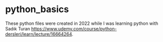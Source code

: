 # python_basics
These python files were created in 2022 while I was learning python with Sadık Turan https://www.udemy.com/course/python-dersleri/learn/lecture/16664264.
